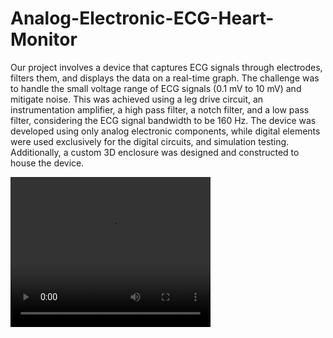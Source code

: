 # Analog-Electronic-ECG-Heart-Monitor

Our project involves a device that captures ECG signals through electrodes, filters them, and displays the data on a real-time graph. The challenge was to handle the small voltage range of ECG signals (0.1 mV to 10 mV) and mitigate noise. This was achieved using a leg drive circuit, an instrumentation amplifier, a high pass filter, a notch filter, and a low pass filter, considering the ECG signal bandwidth to be 160 Hz. The device was developed using only analog electronic components, while digital elements were used exclusively for the digital circuits, and simulation testing. Additionally, a custom 3D enclosure was designed and constructed to house the device.

<video width="320" height="240" controls>
  <source src="media/Heart_ECG_Monitor_compressed.mp4" type="video/mp4">
  
</video>
